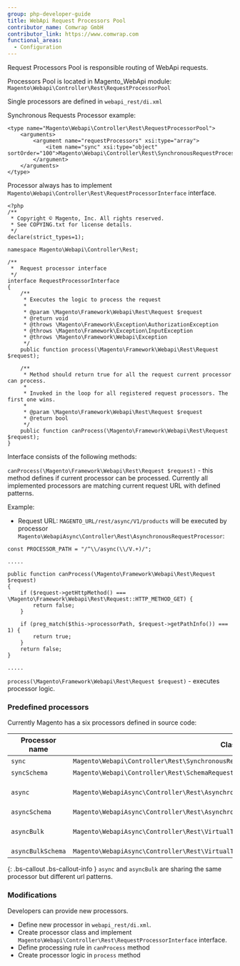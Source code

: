 ```yaml
---
group: php-developer-guide
title: WebApi Request Processors Pool
contributor_name: Comwrap GmbH
contributor_link: https://www.comwrap.com
functional_areas:
  - Configuration
---
```


Request Processors Pool is responsible routing of WebApi requests. 

Processors Pool is located in Magento_WebApi module: `Magento\Webapi\Controller\Rest\RequestProcessorPool`

Single processors are defined in `webapi_rest/di.xml`

Synchronous Requests Processor example:
```
<type name="Magento\Webapi\Controller\Rest\RequestProcessorPool">
    <arguments>
        <argument name="requestProcessors" xsi:type="array">
            <item name="sync" xsi:type="object" sortOrder="100">Magento\Webapi\Controller\Rest\SynchronousRequestProcessor</item>
        </argument>
    </arguments>
</type>
```

Processor always has to implement `Magento\Webapi\Controller\Rest\RequestProcessorInterface` interface.

```
<?php
/**
 * Copyright © Magento, Inc. All rights reserved.
 * See COPYING.txt for license details.
 */
declare(strict_types=1);

namespace Magento\Webapi\Controller\Rest;

/**
 *  Request processor interface
 */
interface RequestProcessorInterface
{
    /**
     * Executes the logic to process the request
     *
     * @param \Magento\Framework\Webapi\Rest\Request $request
     * @return void
     * @throws \Magento\Framework\Exception\AuthorizationException
     * @throws \Magento\Framework\Exception\InputException
     * @throws \Magento\Framework\Webapi\Exception
     */
    public function process(\Magento\Framework\Webapi\Rest\Request $request);

    /**
     * Method should return true for all the request current processor can process.
     *
     * Invoked in the loop for all registered request processors. The first one wins.
     *
     * @param \Magento\Framework\Webapi\Rest\Request $request
     * @return bool
     */
    public function canProcess(\Magento\Framework\Webapi\Rest\Request $request);
}

```

Interface consists of the following methods:

`canProcess(\Magento\Framework\Webapi\Rest\Request $request)` - this method defines if current processor can be processed. Currently all implemented processors are matching current request URL with defined patterns. 

Example:

* Request URL: `MAGENTO_URL/rest/async/V1/products` will be executed by processor `Magento\WebapiAsync\Controller\Rest\AsynchronousRequestProcessor`:
```
const PROCESSOR_PATH = "/^\\/async(\\/V.+)/";

.....

public function canProcess(\Magento\Framework\Webapi\Rest\Request $request)
{
    if ($request->getHttpMethod() === \Magento\Framework\Webapi\Rest\Request::HTTP_METHOD_GET) {
        return false;
    }

    if (preg_match($this->processorPath, $request->getPathInfo()) === 1) {
        return true;
    }
    return false;
}

.....
```

`process(\Magento\Framework\Webapi\Rest\Request $request)` - executes processor logic.


### Predefined processors

Currently Magento has a six processors defined in source code: 

Processor name | Class | URL Pattern | Description
--- | --- | --- | ---
`sync` | `Magento\Webapi\Controller\Rest\SynchronousRequestProcessor` | `/^\\/V\\d+/`| Executes correspondent Service Contract.
`syncSchema` | `Magento\Webapi\Controller\Rest\SchemaRequestProcessor` | `schema` | Deliver schema for Swagger Generation.
`async` | `Magento\WebapiAsync\Controller\Rest\AsynchronousRequestProcessor` | `/^\\/async(\\/V.+)/` | Asynchronous API request. Executes `Magento\AsynchronousOperations\Model\MassSchedule::publishMass` which place single message to the queue.
`asyncSchema` | `Magento\WebapiAsync\Controller\Rest\AsynchronousSchemaRequestProcessor` | `async/schema` | Deliver schema for Asynchronous Swagger Generation.
`asyncBulk` | `Magento\WebapiAsync\Controller\Rest\VirtualType\AsynchronousBulkRequestProcessor` | `/^\\/async\/bulk(\\/V.+)/` | Bulk API request. Executes `Magento\AsynchronousOperations\Model\MassSchedule::publishMass` which place multiple messages to the queue.
`asyncBulkSchema` | `Magento\WebapiAsync\Controller\Rest\VirtualType\AsynchronousBulkSchemaRequestProcessor` | `async/bulk/schema` | Currently not used. Reserved to future needs.

{: .bs-callout .bs-callout-info }
`async` and `asyncBulk` are sharing the same processor but different url patterns.

### Modifications

Developers can provide new processors.

* Define new processor in `webapi_rest/di.xml`.
* Create processor class and implement `Magento\Webapi\Controller\Rest\RequestProcessorInterface` interface.
* Define processing rule in `canProcess` method
* Create processor logic in `process` method